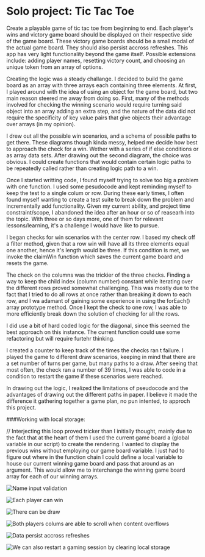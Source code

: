 # Solo project: Tic Tac Toe

Create a playable game of tic tac toe from beginning to end. Each player's wins and victory game board should be displayed on their respective side of the game board. These victory game boards should be a small modal of the actual game board. They should also persist accross refreshes. 
This app has very light functionality beyond the game itself. Possible extensions include: adding player names, resetting victory count, and choosing an unique token from an array of options.  


Creating the logic was a steady challange. I decided to build the game board as an array with three arrays each containing three elements. At first, I played around with the idea of using an object for the game board, but two main reason steered me away from doing so. First, many of the methods involved for checking the winning scenario would require turning said object into an array adding an extra step, and the nature of the data did not require the specificity of key value pairs that give objects their advantage over arrays (in my opinion).  

I drew out all the possible win scenarios, and a schema of possible paths to get there. These diagrams though kinda messy, helped me decide how best to approach the check for a win. Wether with a series of if else conditions or as array data sets. After drawing out the second diagram, the choice was obvious. I could create functions that would contain certain logic paths to be repeatedly called rather than creating logic path to a win.
  
Once I started writting code, I found myself trying to solve too big a problem with one function. I used some pesudocode and kept reminding myself to keep the test to a single colum or row. During these early times, I often found myself wanting to create a test suite to break down the problem and incrementally add functionality. Given my current ability, and project time constraint/scope, I abandoned the idea after an hour or so of reasearh into the topic. With three or so days more, one of them for relevant lessons/learning, it's a challenge I would have like to pursue. 

I began checks for win scenarios with the center row. I based my check off a filter method, given that a row win will have all its three elements equal one another, hence it's length would be three. If this condition is met, we invoke the claimWin function which saves the current game board and resets the game. 

The check on the columns was the trickier of the three checks. Finding a way to keep the child index (column number) constant while iterating over the different rows proved somewhat challenging. This was mostly due to the fact that I tried to do all rows at once rather than breaking it down to each row, and I wa adamant of gaining some experience in using the forEach() array prototype method. Once I kept the check to one row, I was able to more efficiently break down the solution of checking for all the rows. 

I did use a bit of hard coded logic for the diagonal, since this seemed the best approach on this instance. The current function could use some refactoring but will require furtehr thinking. 

I created a counter to keep track of the times the checks ran t failure. I played the game to different draw scenarios, keeping in mind that there are a set number of turns per game, but many paths to a draw. After seeing that most often, the check ran a number of 39 times, I was able to code in a condition to restart the game if these scenarios were reached. 

In drawing out the logic, I realized the limitations of pseudocode and the advantages of drawing out the different paths in paper. I believe it made the difference it gathering together a game plan, no pun intented, to approch this project. 

###Working with local storage:

// Interjecting this loop proved tricker than I initially thought, mainly due to the fact that at the heart of them I used the current game board a (global variable in our script) to create the rendering. I wanted to display the previous wins without employing our game board variable. I just had to figure out where in the function chain I could define a local variable to house our current winning game board and pass that around as an argument. This would allow me to interchange the winning game board array for each of our winning arrays.  

![Name input validation](https://media.giphy.com/media/dCcb7gHSuYEGu96Djo/giphy.gif)

![Each player can win](https://media.giphy.com/media/gHhCCm1VKAn6y1ZwDc/giphy.gif)

![There can be draw](https://media.giphy.com/media/huJ3hM41NOtMopLrN8/giphy.gif)

![Both players colums are able to scroll when content overflows](https://media.giphy.com/media/Lq00GeNwIWzwtQV5k9/giphy.gif)

![Data persist accross refreshes](https://media.giphy.com/media/m9Y5G0edTX0ovFXnAr/giphy.gif)

![We can also restart a gaming session by clearing local storage](https://media.giphy.com/media/WqdsqgeO1q3htPHVYq/giphy.gif)

